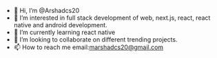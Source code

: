 - 👋 Hi, I’m @Arshadcs20
- 👀 I’m interested in full stack development of web, next.js, react, react native and android development.
- 🌱 I’m currently learning react native
- 💞️ I’m looking to collaborate on different trending projects.
- 📫 How to reach me email:marshadcs20@gmail.com

<!---
Arshadcs20/Arshadcs20 is a ✨ special ✨ repository because its `README.md` (this file) appears on your GitHub profile.
You can click the Preview link to take a look at your changes.
--->
